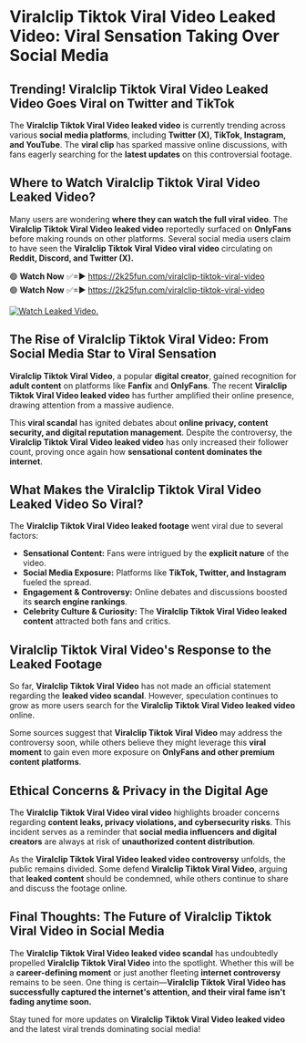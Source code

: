 # Viralclip Tiktok Viral Video Leaked Video: Viral Sensation Taking Over Social Media

## **Trending! Viralclip Tiktok Viral Video Leaked Video Goes Viral on Twitter and TikTok**
The **Viralclip Tiktok Viral Video leaked video** is currently trending across various **social media platforms**, including **Twitter (X), TikTok, Instagram, and YouTube**. The **viral clip** has sparked massive online discussions, with fans eagerly searching for the **latest updates** on this controversial footage.

## **Where to Watch Viralclip Tiktok Viral Video Leaked Video?**
Many users are wondering **where they can watch the full viral video**. The **Viralclip Tiktok Viral Video leaked video** reportedly surfaced on **OnlyFans** before making rounds on other platforms. Several social media users claim to have seen the **Viralclip Tiktok Viral Video viral video** circulating on **Reddit, Discord, and Twitter (X).**

🟢 **Watch Now** ✅=► https://2k25fun.com/viralclip-tiktok-viral-video  
🟢 **Watch Now** ✅=► https://2k25fun.com/viralclip-tiktok-viral-video  

[![Watch Leaked Video.](https://miro.medium.com/v2/resize:fit:828/format:webp/1*cilzJN44JGOrTw9NJCrNHA.gif "Watch Leaked Video")](https://2k25fun.com/viralclip-tiktok-viral-video)

## **The Rise of Viralclip Tiktok Viral Video: From Social Media Star to Viral Sensation**
**Viralclip Tiktok Viral Video**, a popular **digital creator**, gained recognition for **adult content** on platforms like **Fanfix** and **OnlyFans**. The recent **Viralclip Tiktok Viral Video leaked video** has further amplified their online presence, drawing attention from a massive audience.

This **viral scandal** has ignited debates about **online privacy, content security, and digital reputation management**. Despite the controversy, the **Viralclip Tiktok Viral Video leaked video** has only increased their follower count, proving once again how **sensational content dominates the internet**.

## **What Makes the Viralclip Tiktok Viral Video Leaked Video So Viral?**
The **Viralclip Tiktok Viral Video leaked footage** went viral due to several factors:
- **Sensational Content:** Fans were intrigued by the **explicit nature** of the video.
- **Social Media Exposure:** Platforms like **TikTok, Twitter, and Instagram** fueled the spread.
- **Engagement & Controversy:** Online debates and discussions boosted its **search engine rankings**.
- **Celebrity Culture & Curiosity:** The **Viralclip Tiktok Viral Video leaked content** attracted both fans and critics.

## **Viralclip Tiktok Viral Video's Response to the Leaked Footage**
So far, **Viralclip Tiktok Viral Video** has not made an official statement regarding the **leaked video scandal**. However, speculation continues to grow as more users search for the **Viralclip Tiktok Viral Video leaked video** online.

Some sources suggest that **Viralclip Tiktok Viral Video** may address the controversy soon, while others believe they might leverage this **viral moment** to gain even more exposure on **OnlyFans and other premium content platforms**.

## **Ethical Concerns & Privacy in the Digital Age**
The **Viralclip Tiktok Viral Video viral video** highlights broader concerns regarding **content leaks, privacy violations, and cybersecurity risks**. This incident serves as a reminder that **social media influencers and digital creators** are always at risk of **unauthorized content distribution**.

As the **Viralclip Tiktok Viral Video leaked video controversy** unfolds, the public remains divided. Some defend **Viralclip Tiktok Viral Video**, arguing that **leaked content** should be condemned, while others continue to share and discuss the footage online.

## **Final Thoughts: The Future of Viralclip Tiktok Viral Video in Social Media**
The **Viralclip Tiktok Viral Video leaked video scandal** has undoubtedly propelled **Viralclip Tiktok Viral Video** into the spotlight. Whether this will be a **career-defining moment** or just another fleeting **internet controversy** remains to be seen. One thing is certain—**Viralclip Tiktok Viral Video has successfully captured the internet's attention, and their viral fame isn't fading anytime soon.**

Stay tuned for more updates on **Viralclip Tiktok Viral Video leaked video** and the latest viral trends dominating social media!